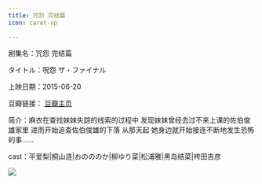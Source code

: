 ```yaml
---
title: 咒怨 完结篇
icon: caret-up

---
```


剧集名：咒怨 完结篇

タイトル：呪怨 ザ・ファイナル

上映日期：2015-06-20

豆瓣链接： [豆瓣主页](https://movie.douban.com/subject/26328118/)

简介：麻衣在查找妹妹失踪的线索的过程中 发现妹妹曾经去过不来上课的佐伯俊雄家里 进而开始追查佐伯俊雄的下落 从那天起 她身边就开始接连不断地发生恐怖的事…… ​​​

cast：平爱梨|桐山涟|おのののか|柳ゆり菜|松浦雅|黑岛结菜|袴田吉彦

![](https://listpic.tsgsanjiao.com/movie/2015/2015zywjp.jpg)